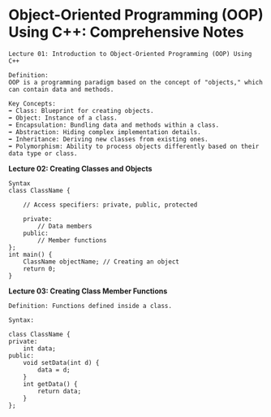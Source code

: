 # Object-Oriented Programming (OOP) Using C++: Comprehensive Notes


```
Lecture 01: Introduction to Object-Oriented Programming (OOP) Using C++

Definition: 
OOP is a programming paradigm based on the concept of "objects," which can contain data and methods.

Key Concepts:
➡️ Class: Blueprint for creating objects.
➡️ Object: Instance of a class.
➡️ Encapsulation: Bundling data and methods within a class.
➡️ Abstraction: Hiding complex implementation details.
➡️ Inheritance: Deriving new classes from existing ones.
➡️ Polymorphism: Ability to process objects differently based on their data type or class.
```


**Lecture 02: Creating Classes and Objects**
```
Syntax
class ClassName {

    // Access specifiers: private, public, protected

    private:
        // Data members
    public:
        // Member functions
};
int main() {
    ClassName objectName; // Creating an object
    return 0;
}
```

**Lecture 03: Creating Class Member Functions**
```
Definition: Functions defined inside a class.

Syntax:

class ClassName {
private:
    int data;
public:
    void setData(int d) {
        data = d;
    }
    int getData() {
        return data;
    }
};
```